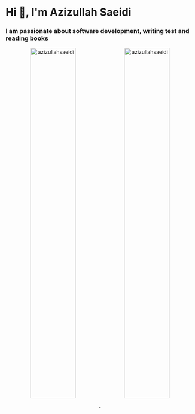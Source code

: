 <h1 align="left">Hi 👋, I'm Azizullah Saeidi</h1>
<h3 align="left">I am passionate about software development, writing test and reading books</h3>


<p style="text-align:center">
  <a href="https://github.com/azizullahsaeidi">
    <img align="center"  width="49%"  src="https://github-readme-stats.vercel.app/api?username=azizullahsaeidi&show_icons=true&locale=en" alt="azizullahsaeidi" />
  </a>
  <a href="https://github.com/azizullahsaeidi">
    <img align="center"  width="49%"  src="https://github-readme-streak-stats.herokuapp.com/?user=azizullahsaeidi&" alt="azizullahsaeidi" />
  </a>
</p>
